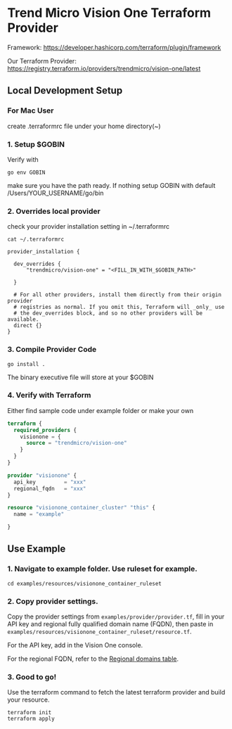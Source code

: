 # Trend Micro Vision One Terraform Provider

Framework: https://developer.hashicorp.com/terraform/plugin/framework

Our Terraform Provider: https://registry.terraform.io/providers/trendmicro/vision-one/latest

## Local Development Setup

### For Mac User
create .terraformrc file under your home directory(~)

### 1. Setup $GOBIN
   Verify with

```shell
go env GOBIN
```

make sure you have the path ready.
If nothing setup GOBIN with default /Users/YOUR_USERNAME/go/bin

### 2. Overrides local provider

check your provider installation setting in ~/.terraformrc

```shell
cat ~/.terraformrc
```

```shell
provider_installation {

  dev_overrides {
      "trendmicro/vision-one" = "<FILL_IN_WITH_$GOBIN_PATH>"

  }

  # For all other providers, install them directly from their origin provider
  # registries as normal. If you omit this, Terraform will _only_ use
  # the dev_overrides block, and so no other providers will be available.
  direct {}
}
```

### 3. Compile Provider Code

```shell
go install .
```

The binary executive file will store at your $GOBIN

### 4. Verify with Terraform
Either find sample code under example folder or make your own

```terraform
terraform {
  required_providers {
    visionone = {
      source = "trendmicro/vision-one"
    }
  }
}

provider "visionone" {
  api_key         = "xxx"
  regional_fqdn   = "xxx"
}

resource "visionone_container_cluster" "this" {
  name = "example"

}
```

## Use Example

### 1. Navigate to example folder. Use ruleset for example.

```
cd examples/resources/visionone_container_ruleset
```

### 2. Copy provider settings.

Copy the provider settings from `examples/provider/provider.tf`, fill in your API key and regional fully qualified domain name (FQDN), then paste in `examples/resources/visionone_container_ruleset/resource.tf`.

For the API key, add in the Vision One console.

For the regional FQDN, refer to the [Regional domains table](https://automation.trendmicro.com/xdr/Guides/Regional-domains).

### 3. Good to go!

Use the terraform command to fetch the latest terraform provider and build your resource.
```
terraform init
terraform apply
```

